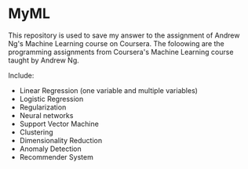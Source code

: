 # MyML
This repository is used to save my answer to the assignment of Andrew Ng's Machine Learning course on Coursera.
The foloowing are the programming assignments from Coursera's Machine Learning course taught by Andrew Ng.

Include:

- Linear Regression (one variable and multiple variables)
- Logistic Regression
- Regularization
- Neural networks
- Support Vector Machine
- Clustering
- Dimensionality Reduction
- Anomaly Detection
- Recommender System
